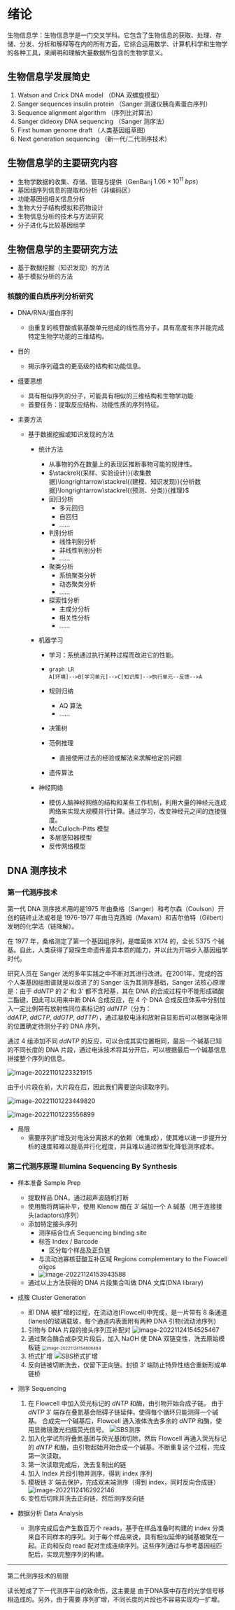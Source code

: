 # 绪论

生物信息学：生物信息学是一门交叉学科。它包含了生物信息的获取、处理、存储、分发、分析和解释等在内的所有方面，它综合运用数学、计算机科学和生物学的各种工具，来阐明和理解大量数据所包含的生物学意义。

## 生物信息学发展简史

1. Watson and Crick DNA model （DNA 双螺旋模型）
2. Sanger sequences insulin protein （Sanger 测速仪胰岛素蛋白序列）
3. Sequence alignment algorithm （序列比对算法）
4. Sanger dideoxy DNA sequencing （Sanger 测序法）
5. First human genome draft （人类基因组草图）
6. Next generation sequencing （新一代/二代测序技术）

## 生物信息学的主要研究内容

+ 生物学数据的收集、存储、管理与提供（GenBanj $1.06\times10^{11}\ bps$）
+ 基因组序列信息的提取和分析（非编码区）
+ 功能基因组相关信息分析
+ 生物大分子结构模拟和药物设计
+ 生物信息分析的技术与方法研究
+ 分子进化与比较基因组学

## 生物信息学的主要研究方法

+ 基于数据挖掘（知识发现）的方法
+ 基于模拟分析的方法

### 核酸的蛋白质序列分析研究

+ DNA/RNA/蛋白序列

  + 由重复的核苷酸或氨基酸单元组成的线性高分子，具有高度有序并能完成特定生物学功能的三维结构。

+ 目的

  + 揭示序列蕴含的更高级的结构和功能信息。

+ 组要思想

  + 具有相似序列的分子，可能具有相似的三维结构和生物学功能
  + 首要任务：提取反应结构、功能性质的序列特征。

+ 主要方法

  + 基于数据挖掘或知识发现的方法

    + 统计方法

      + 从事物的外在数量上的表现区推断事物可能的规律性。
      + $\stackrel{(采样、实验设计)}{收集数据}\longrightarrow\stackrel{(建模、知识发现)}{分析数据}\longrightarrow\stackrel{(预测、分类)}{推理}$
      + 回归分析
        + 多元回归
        + 自回归
        + ……
      + 判别分析
        + 线性判别分析
        + 非线性判别分析
        + ……
      + 聚类分析
        + 系统聚类分析
        + 动态聚类分析
        + ……
      + 探索性分析
        + 主成分分析
        + 相关性分析
        + ……

    + 机器学习

      + 学习：系统通过执行某种过程而改进它的性能。

      + ```mermaid
        graph LR
        A[环境]-->B[学习单元]-->C[知识库]-->执行单元--反馈-->A
        ```

      + 规则归纳

        + AQ 算法 
        + ……

      + 决策树

      + 范例推理

        + 直接使用过去的经验或解法来求解给定的问题

      + 遗传算法

    + 神经网络

      + 模仿人脑神经网络的结构和某些工作机制，利用大量的神经元连成网络来实现大规模并行计算。通过学习，改变神经元之间的连接强度。
      + McCulloch-Pitts 模型
      + 多层感知器模型
      + 反传网络模型

## DNA 测序技术

### 第一代测序技术

第一代 DNA 测序技术用的是1975 年由桑格（Sanger）和考尔森（Coulson）开创的链终止法或者是 1976-1977 年由马克西姆（Maxam）和吉尔伯特（Gilbert）发明的化学法（链降解）。

在 1977 年，桑格测定了第一个基因组序列，是噬菌体 X174 的，全长 5375 个碱基。自此，人类获得了窥探生命遗传差异本质的能力，并以此为开端步入基因组学时代。

研究人员在 Sanger 法的多年实践之中不断对其进行改进。在2001年，完成的首个人类基因组图谱就是以改进了的 Sanger 法为其测序基础，Sanger 法核心原理是：由于 $ddNTP$ 的 $2’$ 和 $3’$ 都不含羟基，其在 DNA 的合成过程中不能形成磷酸二酯键，因此可以用来中断 DNA 合成反应，在 4 个 DNA 合成反应体系中分别加入一定比例带有放射性同位素标记的 $ddNTP$（分为：$ddATP,\ ddCTP,\ ddGTP,\ ddTTP$），通过凝胶电泳和放射自显影后可以根据电泳带的位置确定待测分子的 DNA 序列。

通过 4 组添加不同 $ddNTP$ 的反应，可以合成其实位置相同，最后一个碱基已知的不同长度的 DNA 片段，通过电泳技术将其分开后，可以根据最后一个碱基信息拼接整个序列的信息。

![image-20221101223321915](BioInfoChap01绪论.assets/image-20221101223321915.png)

由于小片段在前，大片段在后，因此我们需要逆向读取序列。

![image-20221101223449820](BioInfoChap01绪论.assets/image-20221101223449820.png)

![image-20221101223556899](BioInfoChap01绪论.assets/image-20221101223556899.png)

+ 局限
  + 需要序列扩增及对电泳分离技术的依赖（难集成），使其难以进一步提升分析的速度和难以提高并行化程度，并且难以通过微型化降低测序成本。

### 第二代测序原理 Illumina Sequencing By Synthesis

+ 样本准备 Sample Prep

  + 提取样品 DNA，通过超声波随机打断
  + 使用酶将两端补平，使用 Klenow 酶在 $3'$ 端加一个 A 碱基（用于连接接头(adaptors)序列）
  + 添加特定接头序列
    + 测序结合位点 Sequencing binding site
    + 标签 Index / Barcode
      + 区分每个样品及正负链
    + 与流动池寡核苷酸互补区域 Regions complementary to the Flowcell oligos
    + ![image-20221124153943588](BioInfoChap01绪论.assets/image-20221124153943588.png)
  + 通过以上方法获得的 DNA 片段集合叫做 DNA 文库(DNA library)

+ 成簇 Cluster Generation

  + 即 DNA 被扩增的过程，在流动池(Flowcell)中完成，是一片带有 8 条通道(lanes)的玻璃载玻，每个通道内表面附有两种 DNA 引物(流动池序列)

  1. 引物与 DNA 片段的接头序列互补配对
     ![image-20221124154525467](BioInfoChap01绪论.assets/image-20221124154525467.png)
  2. 通过聚合酶合成杂交片段后，加入 $\mathrm{NaOH}$ 使 DNA 双链变性，洗去原始模板链
     <img src="BioInfoChap01绪论.assets/image-20221124154806484.png" alt="image-20221124154806484" style="zoom:67%;" />
  3. 桥式扩增
     ![SBS桥式扩增](BioInfoChap01绪论.assets/SBS桥式扩增.gif)
  4. 反向链被切断洗去，仅留下正向链。封锁 $3'$ 端防止特异性结合重新形成单链桥

+ 测序 Sequencing

  1. 在 Flowcell 中加入荧光标记的 $dNTP$ 和酶，由引物开始合成子链。
     由于 $dNTP \ 3'$ 端存在叠氮基会阻碍子链延伸，使得每个循环只能测得一个碱基。
     合成完一个碱基后，Flowcell 通入液体洗去多余的 $dNTP$ 和酶，使用显微镜激光扫描荧光信号。
     ![SBS测序](BioInfoChap01绪论.assets/SBS测序.gif)
  2. 加入化学试剂将叠氮基团与荧光基团切除，然后 Flowcell 再通入荧光标记的 $dNTP$ 和酶，由引物起始开始合成一个碱基。不断重复这个过程，完成第一次读取。
  3. 第一次读取完成后，洗去复制出的链
  4. 加入 Index 片段引物并测序，得到 index 序列
  5. 模板链 $3'$ 端去保护，完成双末端测序（得到 index，同时反向合成链）
     ![image-20221124162922146](BioInfoChap01绪论.assets/image-20221124162922146.png)
  6. 变性后切除并洗去正向链，然后测序反向链

+ 数据分析 Data Analysis

  + 测序完成后会产生数百万个 reads，基于在样品准备时构建的 index 分类来自不同样本的序列。对于每个样品来说，具有相似延伸的碱基被聚在一起。正向和反向 read 配对生成连续序列。这些序列通过与参考基因组匹配后，实现完整序列的构建。

---

第二代测序技术的局限

读长短成了下一代测序平台的致命伤，这主要是 由于DNA簇中存在的光学信号移相造成的。另外，由于需要 序列扩增，不同长度的片段也不容易实现均一扩增。

